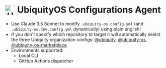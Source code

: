 <h1 align="center">
  <img src="https://github.com/user-attachments/assets/b97808e2-44d9-4f79-af5e-77f5a7f4e34d" alt="UbiquityOS Logo" height="32" style="vertical-align: middle;">
  <span style="vertical-align: middle;">UbiquityOS Configurations Agent</span>
</h1>

- Use Claude 3.5 Sonnet to modify `.ubiquity-os.config.yml` (and `.ubiquity-os.dev.config.yml` dynamically) using plain english!
- If you don't specify which repository to target it will automatically select the three Ubiquity organization configs: [@ubiquity](https://github.com/ubiquity), [@ubiquity-os](https://github.com/ubiquity-os), [@ubiquity-os-marketplace](https://github.com/ubiquity-os-marketplace)
- Environments supported:
   - Local CLI
   - GitHub Actions dispatcher
